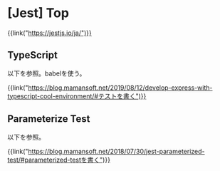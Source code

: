 # [Jest] Top

{{link("https://jestjs.io/ja/")}}


TypeScript
----------

以下を参照。babelを使う。

{{link("https://blog.mamansoft.net/2019/08/12/develop-express-with-typescript-cool-environment/#テストを書く")}}


Parameterize Test
-----------------

以下を参照。

{{link("https://blog.mamansoft.net/2018/07/30/jest-parameterized-test/#parameterized-testを書く")}}

